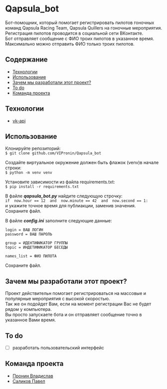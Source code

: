 # Qapsula_bot
Бот-помощник, который помогает регистрировать пилотов гоночных команд Qapsula Racing Team, Qapsula Quillers на гоночные мероприятия.  
Регистрация пилотов проводится в социальной сети ВКонтакте.  
Бот отправляет сообщение с ФИО троих пилотов в указанное время.  
Максимально можно отправить ФИО только троих пилотов.  

## Содержание
- [Технологии](#технологии)
- [Использование](#использование)
- [Зачем мы разработали этот проект?](#Зачем-мы-разработали-этот-проект)
- [To do](#to-do)
- [Команда проекта](#команда-проекта)

##
## Технологии

- [vk-api](https://vk-api.readthedocs.io/en/latest/)

##
## Использование

Клонируйте репозиторий:  
`$ git clone github.com/VIPronin/Qapsula_bot`

Создайте виртуальное окружение должен быть флажок (venv)в начале строки:  
`$ python -m venv venv`

Установите зависимости из файла requirements.txt:  
`$ pip install -r requirements.txt`

В файле ***qapsula_bot.py*** найдите следующую строчку:  
`if  now.hour == 12  and  now.minute == 42  and  now.second == 1:`  
и укажите точное время для публиакции, заменив значения.  
Сохраните файл.  

В файле ***config.ini*** заполните следующие данные:  
```
login = ВАШ ЛОГИН
password = ВАШ ПАРОЛЬ

group = ИДЕНТИФИКАТОР ГРУППЫ
topic = ИНДЕТИФИКАТОР БЕСЕДЫ

names_list = ФИО ПИЛОТА

```
Сохраните файл.

##
## Зачем мы разработали этот проект?
Проект действительн помогает регистрироваться на массовые и популярные мероприятия с высокой скоростью.  
Так же он подойдет Вам, если на момент регистрации Вас не будет рядом у компьютера.  
Вы просто запускаете бота и он отправляет сообщение точно в указанное Вами время.

##
## To do
- [ ] разработать пользовательский интерфейс

##
## Команда проекта

- [Пронин Владислав](https://github.com/VIPronin)
- [Саликов Павел](https://github.com/MatanIvanov)
##
